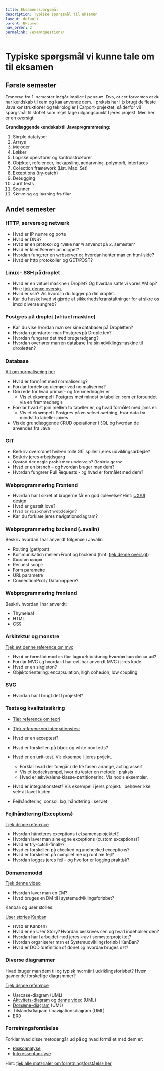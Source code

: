 ```yaml
---
title: Eksamensspørgsmål
description: Typiske spørgsmål til eksamen
layout: default
parent: Eksamen
nav_order: 2
permalink: /exam/questions/
---
```


# Typiske spørgsmål vi kunne tale om til eksamen

## Første semester

Emnerne fra 1. semester indgår implicit i pensum. Dvs, at det forventes at du har kendskab til dem og kan anvende dem. I praksis har I jo brugt de fleste Java konstruktioner og teknologier I Carport-projektet, så derfor vil spørgsmål til stoffet som regel tage udgangspunkt I jeres projekt. Men her er en oversigt:

**Grundlæggende kendskab til Javaprogrammering:**

1. Simple datatyper
2. Arrays
3. Metoder
4. Løkker
5. Logiske operatorer og kontrolstrukturer
6. Objekter, referencer, indkapsling, nedarvning, polymorfi, interfaces
7. Collection framework (List, Map, Set)
8. Exceptions (try-catch)
9. Debugging
10. Junit tests
11. Scanner
12. Skrivning og læsning fra filer

## Andet semester

### HTTP, servere og netværk

* Hvad er IP numre og porte
* Hvad er DNS?
* Hvad er en protokol og hvilke har vi anvendt på 2. semester?
* Hvad er klient/server princippet?
* Hvordan fungerer en webserver og hvordan henter man en html-side?
* Hvad er http protokollen og GET/POST?

### Linux - SSH på droplet

* Hvad er en virtuel maskine / Droplet? Og hvordan satte vi vores VM op? Hint: [tjek denne oversigt](../linux_and_deployment/README.md)
* Hvad er ssh? Vis hvordan du logger på din droplet.
* Kan du huske hvad vi gjorde af sikkerhedsforanstaltninger for at sikre os imod diverse angreb?

### Postgres på droplet (virtuel maskine)

* Kan du vise hvordan man ser sine databaser på Dropletten?
* Hvordan genstarter man Postgres på Dropletten?
* Hvordan fungerer det med brugeradgang?
* Hvordan overfører man en database fra sin udviklingsmaskine til dropletten?

### Database

[Alt om normalisering her](../databases/normalisering/README.md)

* Hvad er formålet med normalisering?
* Forklar fordele og ulemper ved normalisering?
* Gør rede for hvad primær- og fremmednøgler er
  * Vis et eksempel i Postgres med mindst to tabeller, som er forbundet via en fremmednøgle
* Forklar hvad et join mellem to tabeller er, og hvad formålet med joins er:
  * Vis et eksempel i Postgres på en select-sætning, hvor data fra mindst to tabeller joines
* Vis de grundlæggende CRUD operationer i SQL og hvordan de anvendes fra Java

### GIT

* Beskriv overordnet hvilken rolle GIT spiller i jeres udviklingsarbejde?
* Beskriv jeres arbejdsgang
* Opstod der nogle problemer undervejs? Beskriv gerne.
* Hvad er en branch – og hvordan bruger man dem?
* Hvordan fungerer Pull Requests - og hvad er formålet med dem?

### Webprogrammering Frontend

* Hvordan har I sikret at brugerne får en god oplevelse? Hint: [UX/UI design](https://lawsofux.com/en/)
* Hvad er gestalt love?
* Hvad er responsivt webdesign?
* Kan du forklare jeres navigationsdiagram?

### Webprogrammering backend (Javalin)

Beskriv hvordan I har anvendt følgende i Javalin:

* Routing (get/post)
* Kommunikation mellem Front og backend (hint: [tjek denne oversigt](../webstack/backend/javalin/javalin_how_to.md#1-how-to-transfer-data-between-frontend-and-backend))
* Session scope
* Request scope
* Form parametre
* URL parametre
* ConnectionPool / Datamappere?

### Webprogrammering frontend

Beskriv hvordan I har anvendt:

* Thymeleaf
* HTML
* CSS

### Arkitektur og mønstre

[Tjek evt denne reference om mvc](../toolbox/designpatterns/mvc.md)

* Hvad er formålet med en fler-lags arkitektur og hvordan kan det se ud?
* Forklar MVC og hvordan I har evt. har anvendt MVC i jeres kode.
* Hvad er en singleton?
* Objektorientering: encapsulation, high cohesion, low coupling

### SVG

* Hvordan har I brugt det I projektet?

### Tests og kvalitetssikring

* [Tjek reference om teori](../toolbox/test/testteori.md)
* [Tjek referene om integrationstest](../projects/carport/integrationstest/README.md)

* Hvad er en acceptest?
* Hvad er forskellen på black og white box tests?
* Hvad er en unit-test. Vis eksempel i jeres projekt.
  * Forklar hvad der foregår i de tre faser: arrange, act og assert
  * Vis et kodeeksempel, hvor du tester en metode i praksis
  * Hvad er ækvivalens-klasse-partitionering. Vis nogle eksempler.
* Hvad er integrationstest? Vis eksempel i jeres projekt. I behøver ikke selv at lavet koden.
* Fejlhåndtering, consol, log, håndtering i servlet

### Fejlhåndtering (Exceptions)

[Tjek denne reference](../toolbox/java/exceptions.md)

* Hvordan håndteres exceptions i eksamensprojektet?
* Hvordan laver man sine egne exceptions (custom exceptions)?
* Hvad er try-catch-finally?
* Hvad er forskellen på checked og unchecked exceptions?
* Hvad er forskellen på compiletime og runtime fejl?
* Hvordan logges jeres fejl – og hvorfor er logging praktisk?

### Domænemodel

[Tjek denne video](https://www.youtube.com/watch?t=1&v=GqGL4X_-hW4)

* Hvordan laver man en DM?
* Hvad bruges en DM til i systemudviklingsforløbet?

Kanban og user stories:

[User stories](../toolbox/sys/requirements/userstories.md)
[Kanban](../toolbox/sys/projectmanagement/kanban.md)

* Hvad er Kanban?
* Hvad er en User Story? Hvordan beskrives den og hvad indeholder den?
* Hvordan har I arbejdet med jeres krav i semesterprojektet?
* Hvordan organiserer man et Systemudviklingsforløb i KanBan?
* Hvad er DOD (definition of done) og hvordan bruges det?

### Diverse diagrammer

Hvad bruger man dem til og typisk hvornår i udviklingsforløbet? Hvem gavner de forskellige diagrammer?

[Tjek denne reference](../toolbox/sys/uml/tutorials.md)

* Usecase-diagram (UML)
* [Aktivitets-diagram](../toolbox/sys/uml/docs/Larman-28-Activity-diagrams.pdf) og [denne video](https://www.youtube.com/watch?t=1&v=aKASc_lcQ_0?t=1) (UML)
* [Domæne-diagram](https://www.youtube.com/watch?t=1&v=GqGL4X_-hW4) (UML)
* Tilstandsdiagram / navigationsdiagram (UML)
* ERD

### Forretningsforståelse

Forklar hvad disse metoder går ud på og hvad formålet med dem er:

* [Risikoanalyse](../business/README.md)
* [Interessentanalyse](../business/README.md)

Hint: [tjek alle materialer om forretningsforståelse her](../business/README.md)
